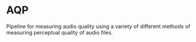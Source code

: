 # AQP
Pipeline for measuring audio quality using a variety of different methods of measuring perceptual quality of audio files.
